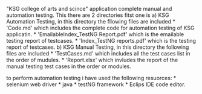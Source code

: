 "KSG college of arts and scince" application complete manual and automation testing.
This there are 2 directories fitst one is 
a) KSG Automation Testing, in this directory the fllowing files are included
	* 'Code.md' which includes the complete code for automation testing of KSG applicatin.
	* 'EmailableIndex_TestNG Report.pdf' which is the emailable testing report of testcases.
	* 'Index_TestNG reports.pdf' which is the testing report of testcases.
b) KSG Manual Testing, in this directory the following files are included
	* 'TestCases.md' which includes all the test cases list in the order of mudules.
	* 'Report.xlsx' which invludes the report of the manual testing test cases in the order or modules.


to perform automation testing i have used the following resuorces:
	* selenium web driver
	* java
	* testNG framework
	* Eclips IDE code editor.